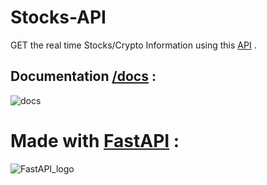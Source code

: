 # Stocks-API

GET the real time Stocks/Crypto Information using this [API](https://stock-dapi.herokuapp.com) .


## Documentation [/docs](https://stock-dapi.herokuapp.com/docs) :

![docs](https://user-images.githubusercontent.com/68897241/200111858-241eb9b4-0380-41c8-876c-f0dbf929ad2a.png)

# Made with [FastAPI](https://fastapi.tiangolo.com/) :

![FastAPI_logo](https://user-images.githubusercontent.com/68897241/192091105-9411e961-6e57-484a-951d-865224450fbe.png)

